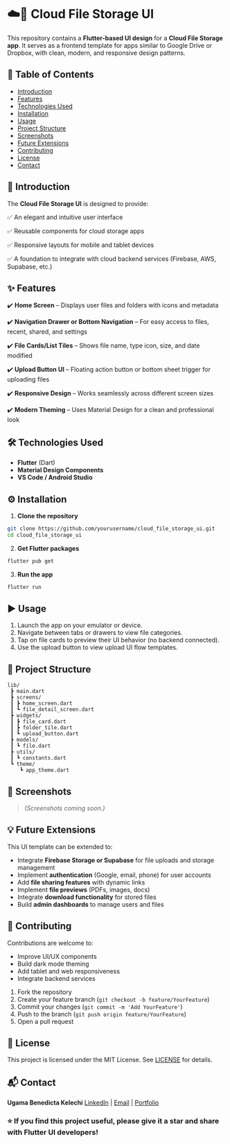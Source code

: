 # ☁️📁 Cloud File Storage UI

This repository contains a **Flutter-based UI design** for a **Cloud File Storage app**. It serves as a frontend template for apps similar to Google Drive or Dropbox, with clean, modern, and responsive design patterns.



## 📑 Table of Contents

* [Introduction](#introduction)
* [Features](#features)
* [Technologies Used](#technologies-used)
* [Installation](#installation)
* [Usage](#usage)
* [Project Structure](#project-structure)
* [Screenshots](#screenshots)
* [Future Extensions](#future-extensions)
* [Contributing](#contributing)
* [License](#license)
* [Contact](#contact)



## 📝 Introduction

The **Cloud File Storage UI** is designed to provide:

✅ An elegant and intuitive user interface

✅ Reusable components for cloud storage apps

✅ Responsive layouts for mobile and tablet devices

✅ A foundation to integrate with cloud backend services (Firebase, AWS, Supabase, etc.)



## ✨ Features

✔️ **Home Screen** – Displays user files and folders with icons and metadata

✔️ **Navigation Drawer or Bottom Navigation** – For easy access to files, recent, shared, and settings

✔️ **File Cards/List Tiles** – Shows file name, type icon, size, and date modified

✔️ **Upload Button UI** – Floating action button or bottom sheet trigger for uploading files

✔️ **Responsive Design** – Works seamlessly across different screen sizes

✔️ **Modern Theming** – Uses Material Design for a clean and professional look



## 🛠️ Technologies Used

* **Flutter** (Dart)
* **Material Design Components**
* **VS Code / Android Studio**



## ⚙️ Installation

1. **Clone the repository**

```bash
git clone https://github.com/yourusername/cloud_file_storage_ui.git
cd cloud_file_storage_ui
```

2. **Get Flutter packages**

```bash
flutter pub get
```

3. **Run the app**

```bash
flutter run
```



## ▶️ Usage

1. Launch the app on your emulator or device.
2. Navigate between tabs or drawers to view file categories.
3. Tap on file cards to preview their UI behavior (no backend connected).
4. Use the upload button to view upload UI flow templates.



## 📁 Project Structure

```
lib/
 ┣ main.dart
 ┣ screens/
 ┃ ┣ home_screen.dart
 ┃ ┗ file_detail_screen.dart
 ┣ widgets/
 ┃ ┣ file_card.dart
 ┃ ┣ folder_tile.dart
 ┃ ┗ upload_button.dart
 ┣ models/
 ┃ ┗ file.dart
 ┣ utils/
 ┃ ┗ constants.dart
 ┗ theme/
    ┗ app_theme.dart
```



## 📸 Screenshots

> *(Screenshots coming soon.)*



## 💡 Future Extensions

This UI template can be extended to:

* Integrate **Firebase Storage or Supabase** for file uploads and storage management
* Implement **authentication** (Google, email, phone) for user accounts
* Add **file sharing features** with dynamic links
* Implement **file previews** (PDFs, images, docs)
* Integrate **download functionality** for stored files
* Build **admin dashboards** to manage users and files



## 🤝 Contributing

Contributions are welcome to:

* Improve UI/UX components
* Build dark mode theming
* Add tablet and web responsiveness
* Integrate backend services

1. Fork the repository
2. Create your feature branch (`git checkout -b feature/YourFeature`)
3. Commit your changes (`git commit -m 'Add YourFeature'`)
4. Push to the branch (`git push origin feature/YourFeature`)
5. Open a pull request



## 📄 License

This project is licensed under the MIT License. See [LICENSE](LICENSE) for details.



## 📬 Contact

**Ugama Benedicta Kelechi**
[LinkedIn](www.linkedin.com/in/ugama-benedicta-kelechi-codergirl-103041300) | [Email](mailto:ugamakelechi501@gmail.com) | [Portfolio](#)



### ⭐️ If you find this project useful, please give it a star and share with Flutter UI developers!


